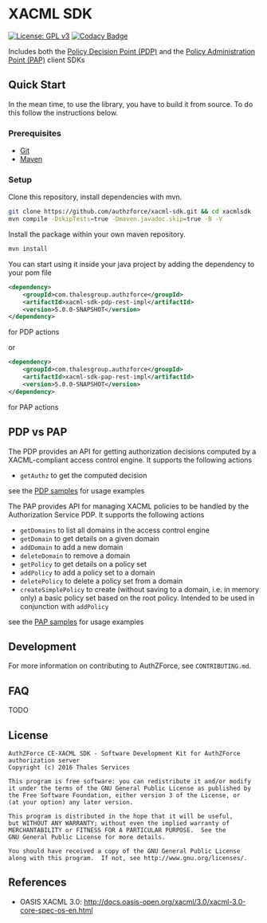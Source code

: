 XACML SDK
=========
[![License: GPL v3](https://img.shields.io/badge/License-GPL%20v3-blue.svg)](https://www.gnu.org/licenses/gpl-3.0)
[![Codacy Badge](https://api.codacy.com/project/badge/Grade/350fb29478014aec81bd6e28067e1355)](https://www.codacy.com/app/romain-ferrari/xacmlsdk?utm_source=tuleap.ow2.org&amp;utm_medium=referral&amp;utm_content=plugins/git/authzforce/xacmlsdk&amp;utm_campaign=Badge_Grade)

Includes both the [Policy Decision Point (PDP)](https://authzforce-ce-fiware.readthedocs.io/en/latest/UserAndProgrammersGuide.html#policy-decision-api) and the [Policy Administration Point (PAP)](https://authzforce-ce-fiware.readthedocs.io/en/latest/UserAndProgrammersGuide.html#policy-administration-api) client SDKs

Quick Start
-----------
In the mean time, to use the library, you have to build it from source. 
To do this follow the instructions below.

### Prerequisites
* [Git](https://git-scm.org)
* [Maven](https://maven.apache.org/)

### Setup
Clone this repository, install dependencies with mvn.

```bash
git clone https://github.com/authzforce/xacml-sdk.git && cd xacmlsdk
mvn compile -DskipTests=true -Dmaven.javadoc.skip=true -B -V
```

Install the package within your own maven repository.
```bash
mvn install
````

You can start using it inside your java project by adding the dependency to your pom file
```xml
<dependency>
	<groupId>com.thalesgroup.authzforce</groupId>
	<artifactId>xacml-sdk-pdp-rest-impl</artifactId>
	<version>5.0.0-SNAPSHOT</version>
</dependency>
````
for PDP actions

or

```xml
<dependency>
	<groupId>com.thalesgroup.authzforce</groupId>
	<artifactId>xacml-sdk-pap-rest-impl</artifactId>
	<version>5.0.0-SNAPSHOT</version>
</dependency>
````
for PAP actions

PDP vs PAP
----------

The PDP provides an API for getting authorization decisions computed by a XACML-compliant access control engine. It supports the following actions

* `getAuthz` to get the computed decision

see the [PDP samples](authzforce-xacmlsdk-samples/src/main/java/org/ow2/authzforce/sdk/main) for usage examples

The PAP provides API for managing XACML policies to be handled by the Authorization Service PDP. It supports the following actions

* `getDomains` to list all domains in the access control engine
* `getDomain` to get details on a given domain
* `addDomain` to add a new domain
* `deleteDomain` to remove a domain
* `getPolicy` to get details on a policy set
* `addPolicy` to add a policy set to a domain
* `deletePolicy` to delete a policy set from a domain
* `createSimplePolicy` to create (without saving to a domain, i.e. in memory only) a basic policy set based on the root policy. Intended to be used in conjunction with `addPolicy`

see the [PAP samples](authzforce-xacmlsdk-samples/src/main/java/org/ow2/authzforce/sdk/pap) for usage examples

Development
-----------
For more information on contributing to AuthZForce, see `CONTRIBUTING.md`.

FAQ
-----------
TODO

License
-------
```
AuthZForce CE-XACML SDK - Software Development Kit for AuthZForce authorization server
Copyright (c) 2016 Thales Services

This program is free software: you can redistribute it and/or modify
it under the terms of the GNU General Public License as published by
the Free Software Foundation, either version 3 of the License, or
(at your option) any later version.

This program is distributed in the hope that it will be useful,
but WITHOUT ANY WARRANTY; without even the implied warranty of
MERCHANTABILITY or FITNESS FOR A PARTICULAR PURPOSE.  See the
GNU General Public License for more details.

You should have received a copy of the GNU General Public License
along with this program.  If not, see http://www.gnu.org/licenses/.
```

References
-----------
* OASIS XACML 3.0: http://docs.oasis-open.org/xacml/3.0/xacml-3.0-core-spec-os-en.html
